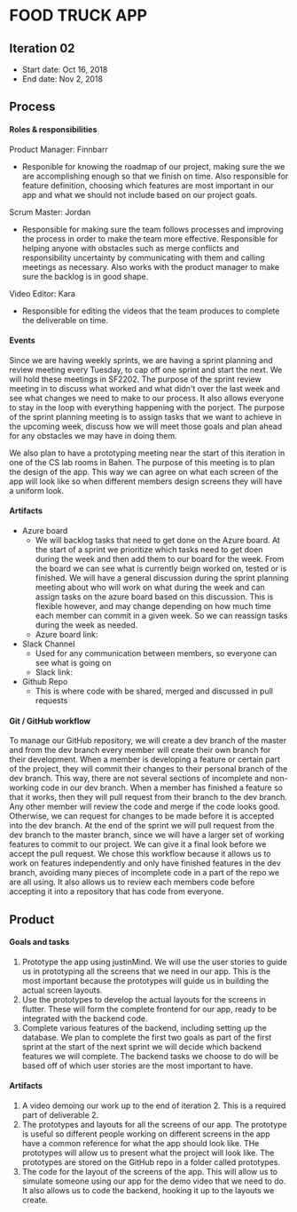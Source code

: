 # FOOD TRUCK APP

## Iteration 02

 * Start date: Oct 16, 2018
 * End date: Nov 2, 2018

## Process

#### Roles & responsibilities

Product Manager: Finnbarr
* Responible for knowing the roadmap of our project, making sure the we are accomplishing enough so that we finish on time.  Also responsible for feature definition, choosing which features are most important in our app and what we should not include based on our project goals.

Scrum Master: Jordan
* Responsible for making sure the team follows processes and improving the process in order to make the team more effective.  Responsible for helping anyone with obstacles such as merge conflicts and responsibility uncertainty by communicating with them and calling meetings as necessary.  Also works with the product manager to make sure the backlog is in good shape.

Video Editor: Kara
* Responsible for editing the videos that the team produces to complete the deliverable on time.


#### Events

Since we are having weekly sprints, we are having a sprint planning and review meeting every Tuesday, to cap off one sprint and start the next. We will hold these meetings in SF2202.  The purpose of the sprint review meeting in to discuss what worked and what didn't over the last week and see what changes we need to make to our process.  It also allows everyone to stay in the loop with everything happening with the porject.  The purpose of the sprint planning meeting is to assign tasks that we want to achieve in the upcoming week, discuss how we will meet those goals and plan ahead for any obstacles we may have in doing them.

We also plan to have a prototyping meeting near the start of this iteration in one of the CS lab rooms in Bahen.  The purpose of this meeting is to plan the design of the app.  This way we can agree on what each screen of the app will look like so when different members design screens they will have a uniform look.

#### Artifacts
   
* Azure board
  * We will backlog tasks that need to get done on the Azure board.  At the start of a sprint we prioritize which tasks need to get doen during the week and then add them to our board for the week.  From the board we can see what is currently beign worked on, tested or is finished.  We will have a general discussion during the sprint planning meeting about who will work on what during the week and can assign tasks on the azure board based on this discussion.  This is flexible however, and may change depending on how much time each member can commit in a given week.  So we can reassign tasks during the week as needed.
  * Azure board link:
* Slack Channel
  * Used for any communication between members, so everyone can see what is going on
  * Slack link: 
* Github Repo
  * This is where code with be shared, merged and discussed in pull requests


#### Git / GitHub workflow

To manage our GitHub repository, we will create a dev branch of the master and from the dev branch every member will create their own branch for their development.  When a member is developing a feature or certain part of the project, they will commit their changes to their personal branch of the dev branch.  This way, there are not several sections of incomplete and non-working code in our dev branch.  When a member has finished a feature so that it works, then they will pull request from their branch to the dev branch.  Any other member will review the code and merge if the code looks good.  Otherwise, we can request for changes to be made before it is accepted into the dev branch.  At the end of the sprint we will pull request from the dev branch to the master branch, since we will have a larger set of working features to commit to our project.  We can give it a final look before we accept the pull request.  We chose this workflow because it allows us to work on features independently and only have finished features in the dev branch, avoiding many pieces of incomplete code in a part of the repo we are all using.  It also allows us to review each members code before accepting it into a repository that has code from everyone.

## Product

#### Goals and tasks

 1. Prototype the app using justinMind.  We will use the user stories to guide us in prototyping all the screens that we need in our app.  This is the most important because the prototypes will guide us in building the actual screen layouts.
 2. Use the prototypes to develop the actual layouts for the screens in flutter.  These will form the complete frontend for our app, ready to be integrated with the backend code.
 3. Complete various features of the backend, including setting up the database.  We plan to complete the first two goals as part of the first sprint at the start of the next sprint we will decide which backend features we will complete.  The backend tasks we choose to do will be based off of which user stories are the most important to have.
 
#### Artifacts

 1. A video demoing our work up to the end of iteration 2.  This is a required part of deliverable 2.
 2. The prototypes and layouts for all the screens of our app.  The prototype is useful so different people working on different screens in the app have a common reference for what the app should look like.  THe prototypes will allow us to present what the project will look like.  The prototypes are stored on the GitHub repo in a folder called prototypes.
 3. The code for the layout of the screens of the app.  This will allow us to simulate someone using our app for the demo video that we need to do.  It also allows us to code the backend, hooking it up to the layouts we create.

